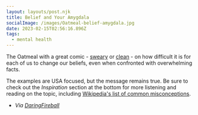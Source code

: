 ```yaml
---
layout: layouts/post.njk
title: Belief and Your Amygdala
socialImage: /images/Oatmeal-belief-amygdala.jpg
date: 2023-02-15T02:56:16.896Z
tags:
  - mental health
---
```


The Oatmeal with a great comic - [sweary](https://theoatmeal.com/comics/believe) or [clean](https://theoatmeal.com/comics/believe_clean) - on how difficult it is for each of us to change our beliefs, even when confronted with overwhelming facts.

The examples are USA focused, but the message remains true. Be sure to check out the *Inspiration* section at the bottom for more listening and reading on the topic, including [Wikipedia's list of common misconceptions](https://en.wikipedia.org/wiki/List_of_common_misconceptions).

* *Via [DaringFireball](https://daringfireball.net/linked/2023/02/14/oatmeal-backfire-effect)*